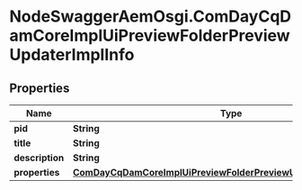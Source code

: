 # NodeSwaggerAemOsgi.ComDayCqDamCoreImplUiPreviewFolderPreviewUpdaterImplInfo

## Properties
Name | Type | Description | Notes
------------ | ------------- | ------------- | -------------
**pid** | **String** |  | [optional] 
**title** | **String** |  | [optional] 
**description** | **String** |  | [optional] 
**properties** | [**ComDayCqDamCoreImplUiPreviewFolderPreviewUpdaterImplProperties**](ComDayCqDamCoreImplUiPreviewFolderPreviewUpdaterImplProperties.md) |  | [optional] 


